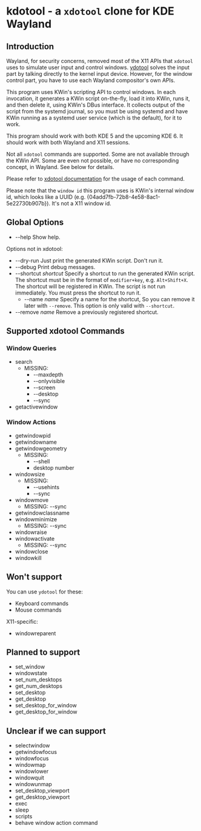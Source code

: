 # kdotool - a `xdotool` clone for KDE Wayland

## Introduction

Wayland, for security concerns, removed most of the X11 APIs that `xdotool`
uses to simulate user input and control windows. [ydotool](https://github.com/ReimuNotMoe/ydotool)
solves the input part by talking directly to the kernel input device. However,
for the window control part, you have to use each Wayland compositor's own APIs.

This program uses KWin's scripting API to control windows. In each invocation,
it generates a KWin script on-the-fly, load it into KWin, runs it, and then
delete it, using KWin's DBus interface. It collects output of the script from
the systemd journal, so you must be using systemd and have KWin running as a
systemd user service (which is the default), for it to work.

This program should work with both KDE 5 and the upcoming KDE 6. It should work
with both Wayland and X11 sessions.

Not all `xdotool` commands are supported. Some are not available through the KWin
API. Some are even not possible, or have no corresponding concept, in Wayland.
See below for details.

Please refer to [xdotool documentation](https://github.com/jordansissel/xdotool/blob/master/xdotool.pod)
for the usage of each command.

Please note that the `window id` this program uses is KWin's internal window id,
which looks like a UUID (e.g. {04add7fb-72b8-4e58-8ac1-5e22730b907b}). It's not
a X11 window id.

## Global Options

- --help Show help.

Options not in xdotool:

- --dry-run Just print the generated KWin script. Don't run it.
- --debug Print debug messages.
- --shortcut _shortcut_ Specify a shortcut to run the generated KWin script.
  The shortcut must be in the format of `modifier+key`, e.g. `Alt+Shift+X`.
  The shortcut will be registered in KWin. The script is not run immediately.
  You must press the shortcut to run it.
  - --name _name_ Specify a name for the shortcut, So you can remove it
  later with `--remove`. This option is only valid with `--shortcut`.
- --remove _name_ Remove a previously registered shortcut.

## Supported xdotool Commands

### Window Queries

- search
  - MISSING:
    - --maxdepth
    - --onlyvisible
    - --screen
    - --desktop
    - --sync
- getactivewindow

### Window Actions

- getwindowpid
- getwindowname
- getwindowgeometry
  - MISSING:
    - --shell
    - desktop number
- windowsize
  - MISSING:
    - --usehints
    - --sync
- windowmove
  - MISSING: --sync
- getwindowclassname
- windowminimize
  - MISSING: --sync
- windowraise
- windowactivate
  - MISSING: --sync
- windowclose
- windowkill

## Won't support

You can use `ydotool` for these:

- Keyboard commands
- Mouse commands

X11-specific:

- windowreparent

## Planned to support

- set_window
- windowstate
- set_num_desktops
- get_num_desktops
- set_desktop
- get_desktop
- set_desktop_for_window
- get_desktop_for_window

## Unclear if we can support

- selectwindow
- getwindowfocus
- windowfocus
- windowmap
- windowlower
- windowquit
- windowunmap
- set_desktop_viewport
- get_desktop_viewport
- exec
- sleep
- scripts
- behave window action command
